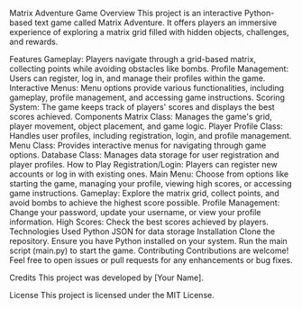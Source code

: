 Matrix Adventure Game
Overview
This project is an interactive Python-based text game called Matrix Adventure. It offers players an immersive experience of exploring a matrix grid filled with hidden objects, challenges, and rewards.

Features
Gameplay: Players navigate through a grid-based matrix, collecting points while avoiding obstacles like bombs.
Profile Management: Users can register, log in, and manage their profiles within the game.
Interactive Menus: Menu options provide various functionalities, including gameplay, profile management, and accessing game instructions.
Scoring System: The game keeps track of players' scores and displays the best scores achieved.
Components
Matrix Class: Manages the game's grid, player movement, object placement, and game logic.
Player Profile Class: Handles user profiles, including registration, login, and profile management.
Menu Class: Provides interactive menus for navigating through game options.
Database Class: Manages data storage for user registration and player profiles.
How to Play
Registration/Login: Players can register new accounts or log in with existing ones.
Main Menu: Choose from options like starting the game, managing your profile, viewing high scores, or accessing game instructions.
Gameplay: Explore the matrix grid, collect points, and avoid bombs to achieve the highest score possible.
Profile Management: Change your password, update your username, or view your profile information.
High Scores: Check the best scores achieved by players.
Technologies Used
Python
JSON for data storage
Installation
Clone the repository.
Ensure you have Python installed on your system.
Run the main script (main.py) to start the game.
Contributing
Contributions are welcome! Feel free to open issues or pull requests for any enhancements or bug fixes.

Credits
This project was developed by [Your Name].

License
This project is licensed under the MIT License.
